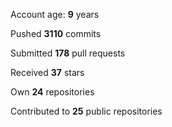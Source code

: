 Account age: **9** years

Pushed **3110** commits

Submitted **178** pull requests

Received **37** stars

Own **24** repositories

Contributed to **25** public repositories

